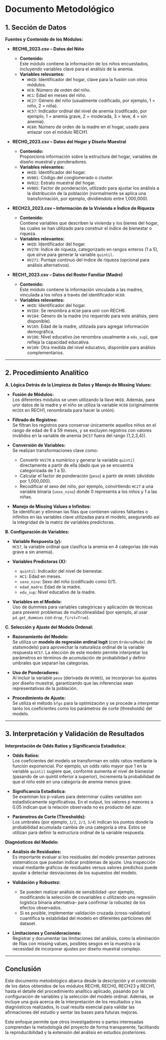 # Documento Metodológico

## 1. Sección de Datos

**Fuentes y Contenido de los Módulos:**

- **RECH6_2023.csv – Datos del Niño**  
  - **Contenido:**  
    Este módulo contiene la información de los niños encuestados, incluyendo variables clave para el análisis de la anemia.  
  - **Variables relevantes:**  
    - `HHID`: Identificador del hogar, clave para la fusión con otros módulos.  
    - `HC0`: Número de orden del niño.  
    - `HC1`: Edad en meses del niño.  
    - `HC27`: Género del niño (usualmente codificado, por ejemplo, 1 = niño, 2 = niña).  
    - `HC57`: Indicador ordinal del nivel de anemia (codificado, por ejemplo, 1 = anemia grave, 2 = moderada, 3 = leve, 4 = sin anemia).  
    - `HC60`: Número de orden de la madre en el hogar, usado para enlazar con el módulo RECH1.  

- **RECH0_2023.csv – Datos del Hogar y Diseño Muestral**  
  - **Contenido:**  
    Proporciona información sobre la estructura del hogar, variables de diseño muestral y ponderadores.  
  - **Variables relevantes:**  
    - `HHID`: Identificador del hogar.  
    - `HV001`: Código del conglomerado o cluster.  
    - `HV022`: Estrato muestral del hogar.  
    - `HV005`: Factor de ponderación, utilizado para ajustar los análisis a la distribución de la población (normalmente se aplica una transformación, por ejemplo, dividiéndolo entre 1,000,000).  

- **RECH23_2023.csv – Información de la Vivienda e Índice de Riqueza**  
  - **Contenido:**  
    Contiene variables que describen la vivienda y los bienes del hogar, las cuales se han utilizado para construir el índice de bienestar o riqueza.  
  - **Variables relevantes:**  
    - `HHID`: Identificador del hogar.  
    - `HV270`: Índice de riqueza, categorizado en rangos enteros (1 a 5), que sirve para generar la variable `quintil`.  
    - `HV271`: Puntaje continuo del índice de riqueza (opcional para análisis alternativos).

- **RECH1_2023.csv – Datos del Roster Familiar (Madre)**  
  - **Contenido:**  
    Este módulo contiene la información vinculada a las madres, vinculada a los niños a través del identificador `HC60`.  
  - **Variables relevantes:**  
    - `HHID`: Identificador del hogar.  
    - `HVIDX`: Se renombra a `HC60` para unir con RECH6.  
    - `HV104`: Género de la madre (no requerido para este análisis, pero disponible).  
    - `HV105`: Edad de la madre, utilizada para agregar información demográfica.  
    - `HV106`: Nivel educativo (se renombra usualmente a `edu_sup`), que refleja la capacidad educativa.  
    - `HV109`: Otra medida del nivel educativo, disponible para análisis complementarios.

---

## 2. Procedimiento Analítico

**A. Lógica Detrás de la Limpieza de Datos y Manejo de Missing Values:**

- **Fusión de Módulos:**  
  Los diferentes módulos se unen utilizando la llave `HHID`. Además, para unir datos de la madre y el niño se utiliza la variable `HC60` (originalmente `HVIDX` en RECH1, renombrada para hacer la unión).
  
- **Filtrado de Registros:**  
  Se filtran los registros para conservar únicamente aquellos niños en el rango de edad de 6 a 59 meses, y se excluyen registros con valores inválidos en la variable de anemia (`HC57` fuera del rango {1,2,3,4}).

- **Conversión de Variables:**  
  Se realizan transformaciones clave como:
  - Convertir `HV270` a numérico y generar la variable `quintil` directamente a partir de ella (dado que ya se encuentra categorizada de 1 a 5).
  - Calcular el factor de ponderación (`peso`) a partir de `HV005` (dividido por 1,000,000).
  - Recodificar el sexo del niño, por ejemplo, convirtiendo `HC27` a una variable binaria (`sexo_nino`) donde 0 representa a los niños y 1 a las niñas.

- **Manejo de Missing Values e Infinitos:**  
  Se identifican y eliminan las filas que contienen valores faltantes o infinitos en las variables clave utilizadas para el modelo, asegurando así la integridad de la matriz de variables predictoras.

**B. Configuración de Variables:**

- **Variable Respuesta (y):**  
  `HC57`, la variable ordinal que clasifica la anemia en 4 categorías (de más grave a sin anemia).

- **Variables Predictoras (X):**  
  - `quintil`: Indicador del nivel de bienestar.
  - `HC1`: Edad en meses.
  - `sexo_nino`: Sexo del niño (codificado como 0/1).
  - `edad_madre`: Edad de la madre.
  - `edu_sup`: Nivel educativo de la madre.

- **Variables en el Modelo:**  
  Uso de dummies para variables categóricas y aplicación de técnicas para prevenir problemas de multicolinealidad (por ejemplo, al usar `pd.get_dummies` con `drop_first=True`).

**C. Selección y Ajuste del Modelo Ordenal:**

- **Razonamiento del Modelo:**  
  Se utiliza un **modelo de regresión ordinal logit** (con `OrderedModel` de statsmodels) para aprovechar la naturaleza ordinal de la variable respuesta `HC57`. La elección de este modelo permite interpretar los parámetros en términos de acumulación de probabilidad y definir umbrales que separan las categorías.

- **Uso de Ponderadores:**  
  Al incluir la variable `peso` (derivada de `HV005`), se incorporan los ajustes por diseño muestral, garantizando que las inferencias sean representativas de la población.

- **Procedimiento de Ajuste:**  
  Se utiliza el método `bfgs` para la optimización y se procede a interpretar tanto los coeficientes como los parámetros de corte (thresholds) del modelo.

---

## 3. Interpretación y Validación de Resultados

**Interpretación de Odds Ratios y Significancia Estadística:**

- **Odds Ratios:**  
  Los coeficientes del modelo se transforman en odds ratios mediante la función exponencial. Por ejemplo, un odds ratio mayor que 1 en la variable `quintil` sugiere que, conforme aumenta el nivel de bienestar (pasando de un quintil inferior a superior), incrementa la probabilidad de que el niño esté en una categoría de anemia menos grave.

- **Significancia Estadística:**  
  Se examinan los p-values para determinar cuáles variables son estadísticamente significativas. En el output, los valores p menores a 0.05 indican que la relación observada no es producto del azar.
  
- **Parámetros de Corte (Thresholds):**  
  Los umbrales (por ejemplo, `1/2`, `2/3`, `3/4`) indican los puntos donde la probabilidad acumulada cambia de una categoría a otra. Estos se utilizan para definir la estructura ordinal de la variable respuesta.

**Diagnósticos del Modelo:**

- **Análisis de Residuales:**  
  Es importante evaluar si los residuales del modelo presentan patrones sistemáticos que puedan indicar problemas de ajuste. Una inspección visual mediante gráficos de residuales versus valores predichos puede ayudar a detectar desviaciones de los supuestos del modelo.

- **Validación y Robustez:**  
  - Se pueden realizar análisis de sensibilidad –por ejemplo, modificando la selección de covariables o utilizando una regresión logística binaria alternativa– para confirmar la robustez de los efectos observados.
  - Si es posible, implementar validación cruzada (cross-validation) cuantifica la estabilidad del modelo en diferentes particiones del dataset.

- **Limitaciones y Consideraciones:**  
  Registrar y documentar las limitaciones del análisis, como la eliminación de filas con missing values, posibles sesgos en la muestra o la necesidad de incorporar ajustes por diseño muestral complejo.

---

## Conclusión

Este documento metodológico abarca desde la descripción y el contenido de los datos obtenidos de los módulos RECH6, RECH0, RECH23 y RECH1, hasta el detalle del procedimiento analítico aplicado, pasando por la configuración de variables y la selección del modelo ordinal. Además, se incluye una guía acerca de la interpretación de los resultados y los diagnósticos realizados, lo cual resulta esencial para validar las afirmaciones del estudio y sentar las bases para futuras mejoras.

Este enfoque permite que otros investigadores o partes interesadas comprendan la metodología del proyecto de forma transparente, facilitando la reproducibilidad y la extensión del análisis en estudios posteriores.
